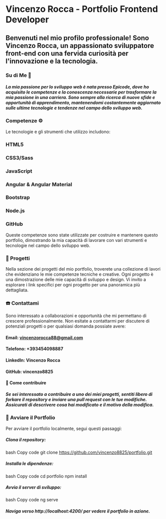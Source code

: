 # Vincenzo Rocca - Portfolio Frontend Developer
## Benvenuti nel mio profilo professionale! Sono Vincenzo Rocca, un appassionato sviluppatore front-end con una fervida curiosità per l'innovazione e la tecnologia.

### Su di Me :man:
##### La mia passione per lo sviluppo web è nata presso Epicode, dove ho acquisito le competenze e la conoscenza necessarie per trasformare la mia passione in una carriera. Sono sempre alla ricerca di nuove sfide e opportunità di apprendimento, mantenendomi costantemente aggiornato sulle ultime tecnologie e tendenze nel campo dello sviluppo web.

### Competenze :gear:
Le tecnologie e gli strumenti che utilizzo includono:

### HTML5
### CSS3/Sass
### JavaScript
### Angular & Angular Material
### Bootstrap
### Node.js
### GitHub
Queste competenze sono state utilizzate per costruire e mantenere questo portfolio, dimostrando la mia capacità di lavorare con vari strumenti e tecnologie nel campo dello sviluppo web.

### :file_folder:  Progetti
Nella sezione dei progetti del mio portfolio, troverete una collezione di lavori che evidenziano le mie competenze tecniche e creative. Ogni progetto è una dimostrazione delle mie capacità di sviluppo e design. Vi invito a esplorare i link specifici per ogni progetto per una panoramica più dettagliata.

### :phone: Contattami
Sono interessato a collaborazioni e opportunità che mi permettano di crescere professionalmente. Non esitate a contattarmi per discutere di potenziali progetti o per qualsiasi domanda possiate avere:

#### Email: vincenzorocca88@gmail.com
#### Telefono: +393454098887
#### LinkedIn: Vincenzo Rocca
#### GitHub: vincenzo8825
#### :handshake: Come contribuire
##### Se sei interessato a contribuire a uno dei miei progetti, sentiti libero di forkare il repository e inviare una pull request con le tue modifiche. Assicurati di descrivere cosa hai modificato e il motivo della modifica.

### :rocket: Avviare il Portfolio
Per avviare il portfolio localmente, segui questi passaggi:

##### Clona il repository:
bash
Copy code
git clone https://github.com/vincenzo8825/portfolio.git
##### Installa le dipendenze:
bash
Copy code
cd portfolio
npm install
##### Avvia il server di sviluppo:
bash
Copy code
ng serve
##### Naviga verso http://localhost:4200/ per vedere il portfolio in azione.
